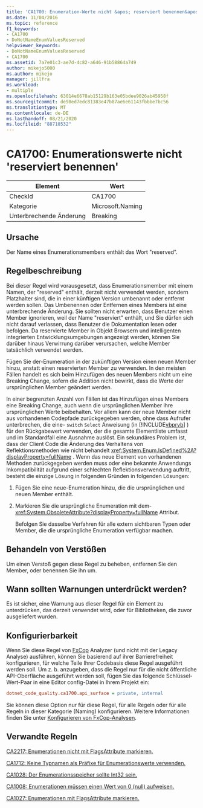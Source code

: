 ```yaml
---
title: 'CA1700: Enumeration-Werte nicht &apos; reserviert benennen&apos;'
ms.date: 11/04/2016
ms.topic: reference
f1_keywords:
- CA1700
- DoNotNameEnumValuesReserved
helpviewer_keywords:
- DoNotNameEnumValuesReserved
- CA1700
ms.assetid: 7a7e01c3-ae7d-4c82-a646-91b58864a749
author: mikejo5000
ms.author: mikejo
manager: jillfra
ms.workload:
- multiple
ms.openlocfilehash: 63014e6678ab15129b163e05bdee9026ab45958f
ms.sourcegitcommit: de98ed7edc81383e47b87ae6e61143fbbbe7bc56
ms.translationtype: MT
ms.contentlocale: de-DE
ms.lasthandoff: 08/21/2020
ms.locfileid: "88710532"
---
```

# <a name="ca1700-do-not-name-enum-values-39reserved39"></a>CA1700: Enumerationswerte nicht &#39;reserviert benennen&#39;

|Element|Wert|
|-|-|
|CheckId|CA1700|
|Kategorie|Microsoft.Naming|
|Unterbrechende Änderung|Breaking|

## <a name="cause"></a>Ursache

Der Name eines Enumerationsmembers enthält das Wort "reserved".

## <a name="rule-description"></a>Regelbeschreibung

Bei dieser Regel wird vorausgesetzt, dass Enumerationsmember mit einem Namen, der "reserved" enthält, derzeit nicht verwendet werden, sondern Platzhalter sind, die in einer künftigen Version umbenannt oder entfernt werden sollen. Das Umbenennen oder Entfernen eines Members ist eine unterbrechende Änderung. Sie sollten nicht erwarten, dass Benutzer einen Member ignorieren, weil der Name "reserviert" enthält, und Sie dürfen sich nicht darauf verlassen, dass Benutzer die Dokumentation lesen oder befolgen. Da reservierte Member in Objekt Browsern und intelligenten integrierten Entwicklungsumgebungen angezeigt werden, können Sie darüber hinaus Verwirrung darüber verursachen, welche Member tatsächlich verwendet werden.

Fügen Sie der-Enumeration in der zukünftigen Version einen neuen Member hinzu, anstatt einen reservierten Member zu verwenden. In den meisten Fällen handelt es sich beim Hinzufügen des neuen Members nicht um eine Breaking Change, sofern die Addition nicht bewirkt, dass die Werte der ursprünglichen Member geändert werden.

In einer begrenzten Anzahl von Fällen ist das Hinzufügen eines Members eine Breaking Change, auch wenn die ursprünglichen Member ihre ursprünglichen Werte beibehalten. Vor allem kann der neue Member nicht aus vorhandenen Codepfade zurückgegeben werden, ohne dass Aufrufer unterbrechen, die eine- `switch` `Select` Anweisung (in [!INCLUDE[vbprvb](../code-quality/includes/vbprvb_md.md)] ) für den Rückgabewert verwenden, der die gesamte Elementliste umfasst und im Standardfall eine Ausnahme auslöst. Ein sekundäres Problem ist, dass der Client Code die Änderung des Verhaltens von Reflektionsmethoden wie nicht behandelt <xref:System.Enum.IsDefined%2A?displayProperty=fullName> . Wenn das neue Element von vorhandenen Methoden zurückgegeben werden muss oder eine bekannte Anwendungs Inkompatibilität aufgrund einer schlechten Reflektionsverwendung auftritt, besteht die einzige Lösung in folgenden Gründen in folgenden Lösungen:

1. Fügen Sie eine neue-Enumeration hinzu, die die ursprünglichen und neuen Member enthält.

2. Markieren Sie die ursprüngliche Enumeration mit dem- <xref:System.ObsoleteAttribute?displayProperty=fullName> Attribut.

   Befolgen Sie dasselbe Verfahren für alle extern sichtbaren Typen oder Member, die die ursprüngliche Enumeration verfügbar machen.

## <a name="how-to-fix-violations"></a>Behandeln von Verstößen

Um einen Verstoß gegen diese Regel zu beheben, entfernen Sie den Member, oder benennen Sie ihn um.

## <a name="when-to-suppress-warnings"></a>Wann sollten Warnungen unterdrückt werden?

Es ist sicher, eine Warnung aus dieser Regel für ein Element zu unterdrücken, das derzeit verwendet wird, oder für Bibliotheken, die zuvor ausgeliefert wurden.

## <a name="configurability"></a>Konfigurierbarkeit

Wenn Sie diese Regel von [FxCop](install-fxcop-analyzers.md) Analyzer (und nicht mit der Legacy Analyse) ausführen, können Sie basierend auf ihrer Barrierefreiheit konfigurieren, für welche Teile Ihrer Codebasis diese Regel ausgeführt werden soll. Um z. b. anzugeben, dass die Regel nur für die nicht öffentliche API-Oberfläche ausgeführt werden soll, fügen Sie das folgende Schlüssel-Wert-Paar in eine Editor config-Datei in Ihrem Projekt ein:

```ini
dotnet_code_quality.ca1700.api_surface = private, internal
```

Sie können diese Option nur für diese Regel, für alle Regeln oder für alle Regeln in dieser Kategorie (Naming) konfigurieren. Weitere Informationen finden Sie unter [Konfigurieren von FxCop-Analysen](configure-fxcop-analyzers.md).

## <a name="related-rules"></a>Verwandte Regeln

[CA2217: Enumerationen nicht mit FlagsAttribute markieren.](../code-quality/ca2217.md)

[CA1712: Keine Typnamen als Präfixe für Enumerationswerte verwenden.](../code-quality/ca1712.md)

[CA1028: Der Enumerationsspeicher sollte Int32 sein.](../code-quality/ca1028.md)

[CA1008: Enumerationen müssen einen Wert von 0 (null) aufweisen.](../code-quality/ca1008.md)

[CA1027: Enumerationen mit FlagsAttribute markieren.](../code-quality/ca1027.md)
